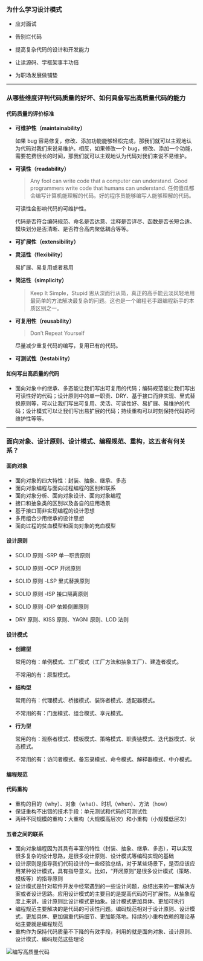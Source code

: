 ### 为什么学习设计模式

- 应对面试

- 告别烂代码

- 提高复杂代码的设计和开发能力

- 让读源码、学框架事半功倍

- 为职场发展做铺垫

---

### 从哪些维度评判代码质量的好坏、如何具备写出高质量代码的能力

#### 代码质量的评价标准

- __可维护性（maintainability）__

  如果 bug 容易修复，修改、添加功能能够轻松完成，那我们就可以主观地认为代码对我们来说易维护。相反，如果修改一个 bug，修改、添加一个功能，需要花费很长的时间，那我们就可以主观地认为代码对我们来说不易维护。

- __可读性（readability）__

  > Any fool can write code that a computer can understand. Good programmers write code that humans can understand.
  > 任何傻瓜都会编写计算机能理解的代码。好的程序员能够编写人能够理解的代码。

  可读性会影响代码的可维护性。

  代码是否符合编码规范、命名是否达意、注释是否详尽、函数是否长短合适、模块划分是否清晰、是否符合高内聚低耦合等等。
	
- __可扩展性（extensibility）__

- __灵活性（flexibility）__

  易扩展、易复用或者易用

- __简洁性（simplicity）__

  > Keep It Simple，Stupid
  > 思从深而行从简，真正的高手能云淡风轻地用最简单的方法解决最复杂的问题。这也是一个编程老手跟编程新手的本质区别之一。

- __可复用性（reusability）__

  > Don’t Repeat Yourself

  尽量减少重复代码的编写，复用已有的代码。

- __可测试性（testability）__

#### 如何写出高质量的代码

- 面向对象中的继承、多态能让我们写出可复用的代码；编码规范能让我们写出可读性好的代码；设计原则中的单一职责、DRY、基于接口而非实现、里式替换原则等，可以让我们写出可复用、灵活、可读性好、易扩展、易维护的代码；设计模式可以让我们写出易扩展的代码；持续重构可以时刻保持代码的可维护性等等。

---

### 面向对象、设计原则、设计模式、编程规范、重构，这五者有何关系？

#### 面向对象

- 面向对象的四大特性：封装、抽象、继承、多态
- 面向对象编程与面向过程编程的区别和联系
- 面向对象分析、面向对象设计、面向对象编程
- 接口和抽象类的区别以及各自的应用场景
- 基于接口而非实现编程的设计思想
- 多用组合少用继承的设计思想
- 面向过程的贫血模型和面向对象的充血模型

#### 设计原则

- SOLID 原则 -SRP 单一职责原则

- SOLID 原则 -OCP 开闭原则

- SOLID 原则 -LSP 里式替换原则

- SOLID 原则 -ISP 接口隔离原则

- SOLID 原则 -DIP 依赖倒置原则

- DRY 原则、KISS 原则、YAGNI 原则、LOD 法则

#### 设计模式

- __创建型__

  常用的有：单例模式、工厂模式（工厂方法和抽象工厂）、建造者模式。

  不常用的有：原型模式。

- __结构型__

  常用的有：代理模式、桥接模式、装饰者模式、适配器模式。

  不常用的有：门面模式、组合模式、享元模式。

- __行为型__

  常用的有：观察者模式、模板模式、策略模式、职责链模式、迭代器模式、状态模式。

  不常用的有：访问者模式、备忘录模式、命令模式、解释器模式、中介模式。

#### 编程规范

#### 代码重构

- 重构的目的（why）、对象（what）、时机（when）、方法（how）
- 保证重构不出错的技术手段：单元测试和代码的可测试性
- 两种不同规模的重构：大重构（大规模高层次）和小重构（小规模低层次）

#### 五者之间的联系

- 面向对象编程因为其具有丰富的特性（封装、抽象、继承、多态），可以实现很多复杂的设计思路，是很多设计原则、设计模式等编码实现的基础
- 设计原则是指导我们代码设计的一些经验总结，对于某些场景下，是否应该应用某种设计模式，具有指导意义。比如，“开闭原则”是很多设计模式（策略、模板等）的指导原则
- 设计模式是针对软件开发中经常遇到的一些设计问题，总结出来的一套解决方案或者设计思路。应用设计模式的主要目的是提高代码的可扩展性。从抽象程度上来讲，设计原则比设计模式更抽象。设计模式更加具体、更加可执行
- 编程规范主要解决的是代码的可读性问题。编码规范相对于设计原则、设计模式，更加具体、更加偏重代码细节、更加能落地。持续的小重构依赖的理论基础主要就是编程规范
- 重构作为保持代码质量不下降的有效手段，利用的就是面向对象、设计原则、设计模式、编码规范这些理论



![编写高质量代码](https://raw.githubusercontent.com/hejinalex/notes/master/%E6%BA%90%E7%A0%81%E8%A7%A3%E6%9E%90/编写高质量代码.png)